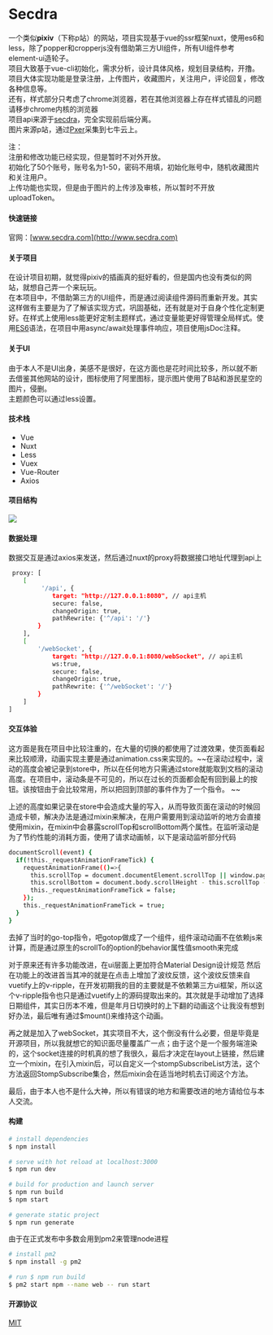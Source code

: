 
# Secdra  
一个类似**pixiv**（下称p站）的网站，项目实现基于vue的ssr框架nuxt，使用es6和less，除了popper和cropperjs没有借助第三方UI组件，所有UI组件参考element-ui造轮子。    
项目大致基于vue-cli初始化，需求分析，设计具体风格，规划目录结构，开撸。    
项目大体实现功能是登录注册，上传图片，收藏图片，关注用户，评论回复，修改各种信息等。    
还有，样式部分只考虑了chrome浏览器，若在其他浏览器上存在样式错乱的问题请移步chrome内核的浏览器  
项目api来源于[secdra](https://github.com/JunJieFu/secdra)，完全实现前后端分离。    
图片来源p站，通过[Pxer](https://github.com/FoXZilla/Pxer)采集到七牛云上。    
  
注：    
注册和修改功能已经实现，但是暂时不对外开放。  
初始化了50个账号，账号名为1-50，密码不用填，初始化账号中，随机收藏图片和关注用户。    
上传功能也实现，但是由于图片的上传涉及审核，所以暂时不开放uploadToken。    
#### 快速链接  
官网：[www.secdra.com](http://www.secdra.com)  
  
#### 关于项目  
在设计项目初期，就觉得pixiv的插画真的挺好看的，但是国内也没有类似的网站，就想自己弄一个来玩玩。  
在本项目中，不借助第三方的UI组件，而是通过阅读组件源码而重新开发。其实这样做有主要是为了了解该实现方式，巩固基础，还有就是对于自身个性化定制更好。在样式上使用less能更好定制主题样式，通过变量能更好得管理全局样式。使用[ES6](http://es6.ruanyifeng.com/)语法，在项目中用async/await处理事件响应，项目使用jsDoc注释。  
  
#### 关于UI  
由于本人不是UI出身，美感不是很好，在这方面也是花时间比较多，所以就不断去借鉴其他网站的设计，图标使用了阿里图标，提示图片使用了B站和游民星空的图片，侵删。  
主题颜色可以通过less设置。  
  
#### 技术栈  
 - Vue  
 - Nuxt  
 - Less  
 - Vuex  
 - Vue-Router  
 - Axios  
  
#### 项目结构  
![](https://github.com/JunJieFu/static-image/blob/master/secdra-web/catalog.png)  
  
#### 数据处理  
数据交互是通过axios来发送，然后通过nuxt的proxy将数据接口地址代理到api上  
``` bash 
 proxy: [      
	[    
		 '/api', {    
			target: "http://127.0.0.1:8080", // api主机    
		    secure: false,    
			changeOrigin: true,    
			pathRewrite: {'^/api': '/'}    
		}    
	],  
	[
		'/webSocket', { 
			target: "http://127.0.0.1:8080/webSocket", // api主机 
			ws:true, 
			secure: false, 
			changeOrigin: true, 
			pathRewrite: {'^/webSocket': '/'} 
		}
	] 
]  
``` 
#### 交互体验  
这方面是我在项目中比较注重的，在大量的切换的都使用了过渡效果，使页面看起来比较顺滑，动画实现主要是通过animation.css来实现的。~~在滚动过程中，滚动的高度会被记录到store中，所以在任何地方只需通过store就能取到文档的滚动高度。在项目中，滚动条是不可见的，所以在过长的页面都会配有回到最上的按钮。该按钮由于会比较常用，所以把回到顶部的事件作为了一个指令。  ~~

上述的高度如果记录在store中会造成大量的写入，从而导致页面在滚动的时候回造成卡顿，解决办法是通过mixin来解决，在用户需要用到滚动监听的地方会直接使用mixin，在mixin中会暴露scrollTop和scrollBottom两个属性。在监听滚动是为了节约性能的消耗方面，使用了请求动画帧，以下是滚动监听部分代码
``` bash 
documentScroll(event) {  
  if(!this._requestAnimationFrameTick) {  
    requestAnimationFrame(()=>{  
      this.scrollTop = document.documentElement.scrollTop || window.pageYOffset || document.body.scrollTop;  
      this.scrollBottom = document.body.scrollHeight - this.scrollTop - event.target.documentElement.clientHeight;  
      this._requestAnimationFrameTick = false;  
    });  
    this._requestAnimationFrameTick = true;  
  }  
}
```
去掉了当时的go-top指令，吧gotop做成了一个组件，组件滚动动画不在依赖js来计算，而是通过原生的scrollTo的option的behavior属性值smooth来完成

对于原来还有许多功能改进，在ui层面上更加符合Material Design设计规范
然后在功能上的改进首当其冲的就是在点击上增加了波纹反馈，这个波纹反馈来自vuetify上的v-ripple，在开发初期我的目的主要就是不依赖第三方ui框架，所以这个v-ripple指令也只是通过vuetify上的源码提取出来的。其次就是手动增加了选择日期组件，其实日历本不难，但是年月日切换时的上下翻的动画这个让我没有想到好办法，最后唯有通过$mount()来维持这个动画。

再之就是加入了webSocket，其实项目不大，这个倒没有什么必要，但是毕竟是开源项目，所以我就想它的知识面尽量覆盖广一点；由于这个是一个服务端渲染的，这个socket连接的时机真的想了我很久，最后才决定在layout上链接，然后建立一个mixin，在引入mixin后，可以自定义一个stompSubscribeList方法，这个方法返回StompSubscribe集合，然后mixin会在适当地时机去订阅这个方法。

最后，由于本人也不是什么大神，所以有错误的地方和需要改进的地方请给位与本人交流。

#### 构建  
``` bash  
# install dependencies  
$ npm install  
  
# serve with hot reload at localhost:3000  
$ npm run dev  
  
# build for production and launch server  
$ npm run build  
$ npm start  
  
# generate static project  
$ npm run generate  
```  
由于在正式发布中多数会用到pm2来管理node进程  
``` bash  
# install pm2  
$ npm install -g pm2  
  
# run $ npm run build  
$ pm2 start npm --name web -- run start  
```  
  
#### 开源协议  
[MIT](https://opensource.org/licenses/MIT)
